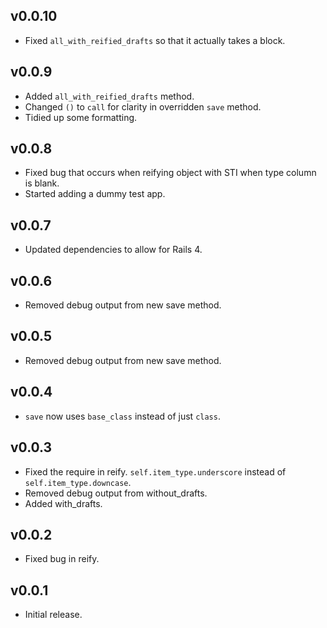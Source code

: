 ## v0.0.10

* Fixed `all_with_reified_drafts` so that it actually takes a block.

## v0.0.9

* Added `all_with_reified_drafts` method.
* Changed `()` to `call` for clarity in overridden `save` method.
* Tidied up some formatting.

## v0.0.8

* Fixed bug that occurs when reifying object with STI when type column is blank.
* Started adding a dummy test app.

## v0.0.7

* Updated dependencies to allow for Rails 4.

## v0.0.6

* Removed debug output from new save method.

## v0.0.5

* Removed debug output from new save method.

## v0.0.4

* `save` now uses `base_class` instead of just `class`.

## v0.0.3

* Fixed the require in reify. `self.item_type.underscore` instead of `self.item_type.downcase`.
* Removed debug output from without_drafts.
* Added with_drafts.

## v0.0.2

* Fixed bug in reify.

## v0.0.1

* Initial release.
